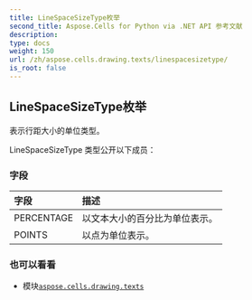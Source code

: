 ```yaml
---
title: LineSpaceSizeType枚举
second_title: Aspose.Cells for Python via .NET API 参考文献
description:
type: docs
weight: 150
url: /zh/aspose.cells.drawing.texts/linespacesizetype/
is_root: false
---
```

## LineSpaceSizeType枚举
表示行距大小的单位类型。



LineSpaceSizeType 类型公开以下成员：

### 字段
|字段|描述|
| :- | :- |
| PERCENTAGE |以文本大小的百分比为单位表示。|
| POINTS |以点为单位表示。|



### 也可以看看
* 模块[`aspose.cells.drawing.texts`](..)
